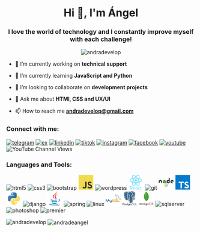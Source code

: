<h1 align="center">Hi 👋, I'm Ángel</h1>
<h3 align="center">I love the world of technology and I constantly improve myself with each challenge!</h3>

<p align="center"> <img src="https://komarev.com/ghpvc/?username=andradevelop&label=Profile%20views&color=0d2635&style=plastic" alt="andradevelop"/></p>


- 🔭 I’m currently working on **technical support**

- 🌱 I’m currently learning **JavaScript and Python**

- 👯 I’m looking to collaborate on **development projects**

- 💬 Ask me about **HTMl, CSS and UX/UI**

- 📫 How to reach me **andradevelop@gmail.com**

<h3 align="left">Connect with me:</h3>
<p align="left">
<a href="https://t.me/andradeangel" target="_blank"> <img align="center" src="https://upload.wikimedia.org/wikipedia/commons/thumb/8/82/Telegram_logo.svg/2048px-Telegram_logo.svg.png" alt="telegram" height="40"/></a>
<a href="https://twitter.com/angelblackomg" target="_blank"> <img align="center" src="https://uxwing.com/wp-content/themes/uxwing/download/brands-and-social-media/x-social-media-white-icon.png" alt="ex" height="40"/></a>
<a href="https://linkedin.com/in/andradeangel" target="_blank"> <img align="center" src="https://raw.githubusercontent.com/rahuldkjain/github-profile-readme-generator/master/src/images/icons/Social/linked-in-alt.svg" alt="linkedin" height="40"/></a>
<a href="https://www.tiktok.com/@angelblackomg" target="_blank"> <img align="center" src="https://cdn4.iconfinder.com/data/icons/social-media-flat-7/64/Social-media_Tiktok-512.png" alt="tiktok" height="40"/></a>
<a href="https://instagram.com/angelblackomg" target="_blank"> <img align="center" src="https://raw.githubusercontent.com/rahuldkjain/github-profile-readme-generator/master/src/images/icons/Social/instagram.svg" alt="instagram" height="40"/></a>
<a href="https://www.facebook.com/AndradeAngelMusic" target="_blank"> <img align="center" src="https://static.vecteezy.com/system/resources/previews/021/495/985/non_2x/facebook-social-media-logo-icon-free-png.png" alt="facebook" height="40"/></a>
<a href="https://www.youtube.com/c/elandrade" target="_blank"> <img align="center" src="https://raw.githubusercontent.com/rahuldkjain/github-profile-readme-generator/master/src/images/icons/Social/youtube.svg" alt="youtube" height="40"/></a>
<img alt="YouTube Channel Views" src="https://img.shields.io/youtube/channel/views/UCVhsSgfNiGODZvtlI4ATd5g">
</p>

<h3 align="left">Languages and Tools:</h3>
<p align="left">
<img src="https://cdn.iconscout.com/icon/free/png-256/free-html-5-logo-icon-download-in-svg-png-gif-file-formats--programming-langugae-language-pack-logos-icons-1175208.png" alt="html5" width="40"/>
<img src="https://cdn.icon-icons.com/icons2/2415/PNG/512/css_plain_logo_icon_146573.png" alt="css3" width="40"/>
<img src="https://cdn.iconscout.com/icon/free/png-256/free-bootstrap-logo-icon-download-in-svg-png-gif-file-formats--technology-social-media-company-vol-1-pack-logos-icons-3029888.png" alt="bootstrap" width="40"/>
<img src="https://raw.githubusercontent.com/devicons/devicon/master/icons/javascript/javascript-original.svg" alt="javascript" width="40"/>
<img src="https://upload.wikimedia.org/wikipedia/commons/9/93/Wordpress_Blue_logo.png" alt="wordpress" width="40"/>
<img src="https://raw.githubusercontent.com/devicons/devicon/master/icons/react/react-original-wordmark.svg" alt="react" width="40"/>
<img src="https://www.vectorlogo.zone/logos/git-scm/git-scm-icon.svg" alt="git" width="40"/>
<img src="https://raw.githubusercontent.com/devicons/devicon/master/icons/nodejs/nodejs-original-wordmark.svg" alt="nodejs" width="40"/>
<img src="https://raw.githubusercontent.com/devicons/devicon/master/icons/typescript/typescript-original.svg" alt="typescript" width="40"/>
<img src="https://raw.githubusercontent.com/devicons/devicon/master/icons/python/python-original.svg" alt="python" width="40"/>
<img src="https://static-00.iconduck.com/assets.00/django-icon-803x1024-rzi03va0.png" alt="django" width="40" height="40"/>
<img src="https://raw.githubusercontent.com/devicons/devicon/master/icons/java/java-original.svg" alt="java" width="40"/>
<img src="https://www.vectorlogo.zone/logos/springio/springio-icon.svg" alt="spring" width="40"/>
<img src="https://www.freepnglogos.com/uploads/linux-png/linux-tux-logo-png-transparent-svg-vector-bie-supply-14.png" alt="linux" width="40"/>
<img src="https://raw.githubusercontent.com/devicons/devicon/master/icons/mysql/mysql-original-wordmark.svg" alt="mysql" width="40"/>
<img src="https://raw.githubusercontent.com/devicons/devicon/master/icons/postgresql/postgresql-original-wordmark.svg" alt="postgresql" width="40"/>
<img src="https://raw.githubusercontent.com/devicons/devicon/master/icons/mongodb/mongodb-original-wordmark.svg" alt="mongodb" width="40"/>
<img src="https://img.icons8.com/color/512/microsoft-sql-server.png" alt="sqlserver" width="40"/>
<img src="https://logodownload.org/wp-content/uploads/2019/10/adobe-photoshop-logo.png" alt="photoshop" width="40"/>
<img src="https://upload.wikimedia.org/wikipedia/commons/thumb/4/40/Adobe_Premiere_Pro_CC_icon.svg/1200px-Adobe_Premiere_Pro_CC_icon.svg.png" alt="premier" width="40"/>
</p>

<p><img align="left" src="https://github-readme-stats.vercel.app/api/top-langs?username=andradeangel&show_icons=true&locale=en&layout=compact" alt="andradevelop" /></p>

<p>&nbsp;<img align="center" src="https://github-readme-stats.vercel.app/api?username=andradeangel&show_icons=true&locale=en" alt="andradeangel" /></p>
